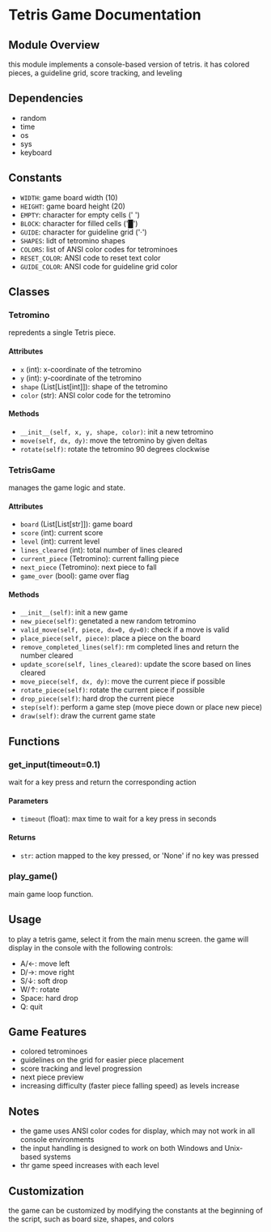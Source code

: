 # Tetris Game Documentation

## Module Overview
this module implements a console-based version of tetris. it has colored pieces, a guideline grid, score tracking, and leveling

## Dependencies
- random
- time
- os
- sys
- keyboard

## Constants
- `WIDTH`: game board width (10)
- `HEIGHT`: game board height (20)
- `EMPTY`: character for empty cells (' ')
- `BLOCK`: character for filled cells ('█')
- `GUIDE`: character for guideline grid ('·')
- `SHAPES`: lidt of tetromino shapes
- `COLORS`: list of ANSI color codes for tetrominoes
- `RESET_COLOR`: ANSI code to reset text color
- `GUIDE_COLOR`: ANSI code for guideline grid color

## Classes

### Tetromino
repredents a single Tetris piece.

#### Attributes
- `x` (int): x-coordinate of the tetromino
- `y` (int): y-coordinate of the tetromino
- `shape` (List[List[int]]): shape of the tetromino
- `color` (str): ANSI color code for the tetromino

#### Methods
- `__init__(self, x, y, shape, color)`: init a new tetromino
- `move(self, dx, dy)`: move the tetromino by given deltas
- `rotate(self)`: rotate the tetromino 90 degrees clockwise

### TetrisGame
manages the game logic and state.

#### Attributes
- `board` (List[List[str]]): game board
- `score` (int): current score
- `level` (int): current level
- `lines_cleared` (int): total number of lines cleared
- `current_piece` (Tetromino): current falling piece
- `next_piece` (Tetromino): next piece to fall
- `game_over` (bool): game over flag

#### Methods
- `__init__(self)`: init a new game
- `new_piece(self)`: genetated a new random tetromino
- `valid_move(self, piece, dx=0, dy=0)`: check if a move is valid
- `place_piece(self, piece)`: place a piece on the board
- `remove_completed_lines(self)`: rm completed lines and return the number cleared
- `update_score(self, lines_cleared)`: update the score based on lines cleared
- `move_piece(self, dx, dy)`: move the current piece if possible
- `rotate_piece(self)`: rotate the current piece if possible
- `drop_piece(self)`: hard drop the current piece
- `step(self)`: perform a game step (move piece down or place new piece)
- `draw(self)`: draw the current game state

## Functions

### get_input(timeout=0.1)
wait for a key press and return the corresponding action

#### Parameters
- `timeout` (float): max time to wait for a key press in seconds

#### Returns
- `str`: action mapped to the key pressed, or 'None' if no key was pressed

### play_game()
main game loop function.

## Usage
to play a tetris game, select it from the main menu screen. the game will display in the console with the following controls:
- A/←: move left
- D/→: move right
- S/↓: soft drop
- W/↑: rotate
- Space: hard drop
- Q: quit

## Game Features
- colored tetrominoes
- guidelines on the grid for easier piece placement
- score tracking and level progression
- next piece preview
- increasing difficulty (faster piece falling speed) as levels increase

## Notes
- the game uses ANSI color codes for display, which may not work in all console environments
- the input handling is designed to work on both Windows and Unix-based systems
- thr game speed increases with each level

## Customization
the game can be customized by modifying the constants at the beginning of the script, such as board size, shapes, and colors